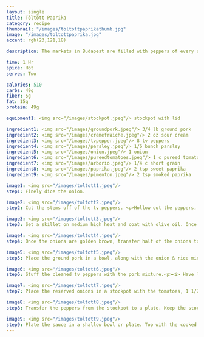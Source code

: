 ```yaml
---
layout: single
title: Töltött Paprika
category: recipe
thumbnail: "/images/toltottpaprikathumb.jpg"
image: "/images/toltottpaprika.jpg"
accent: rgb(23,121,18)

description: The markets in Budapest are filled with peppers of every shape, size and color. We've used tölteni való paprika; commonly known as TV peppers in Hungary and stuffed them with pork, rice and onions and cooked them in a smoked paprika tomato sauce.

time: 1 Hr
spice: Hot
serves: Two

calories: 510
carbs: 49g
fiber: 5g
fat: 15g
protein: 49g

equipment1: <img src="/images/stockpot.jpeg"/> stockpot with lid

ingredient1: <img src="/images/groundpork.jpeg"/> 3/4 lb ground pork
ingredient2: <img src="/images/cremefraiche.jpeg"/> 2 oz sour cream
ingredient3: <img src="/images/tvpepper.jpeg"/> 8 tv peppers
ingredient4: <img src="/images/parsley.jpeg"/> 1/6 bunch parsley
ingredient5: <img src="/images/onion.jpeg"/> 1 onion
ingredient6: <img src="/images/pureedtomatoes.jpeg"/> 1 c pureed tomatoes
ingredient7: <img src="/images/arborio.jpeg"/> 1/4 c short grain
ingredient8: <img src="/images/paprika.jpeg"/> 2 tsp sweet paprika
ingredient9: <img src="/images/pimenton.jpeg"/> 2 tsp smoked paprika

image1: <img src="/images/toltott1.jpeg"/>
step1: Finely dice the onion.

image2: <img src="/images/toltott2.jpeg"/>
step2: Cut the stems off of the tv peppers. <p>Hollow out the peppers, removing all inner membranes and seeds.</p><p><i> These peppers are hot! Try to avoid direct contact with seeds. </i></p>

image3: <img src="/images/toltott3.jpeg"/>
step3: Set a skillet on medium high heat and coat with olive oil. Once the olive oil is hot add the onions and saute until golden brown.

image4: <img src="/images/toltott4.jpeg"/>
step4: Once the onions are golden brown, transfer half of the onions to a bowl for later use.<p> Add the rice to the remaining onions along with 1 cup of water. Stir occasionally until all the water has evaporated. </p>

image5: <img src="/images/toltott5.jpeg"/>
step5: Place the ground pork in a bowl, along with the onion & rice mixture, hot paprika, and 1/4 tsp of salt. Mix.

image6: <img src="/images/toltott6.jpeg"/>
step6: Stuff the cleaned tv peppers with the pork mixture.<p><i> Have leftover meat? Form a meatball to cook in the tomato broth along with the peppers.</i></p>

image7: <img src="/images/toltott7.jpeg"/>
step7: Place the reserved onions in a stockpot with the tomatoes, 1 1/2 cups of water, 1/4 tsp of salt, hot paprika, smoked paprika and filled peppers. <p> Cover the stockpot with the lid, place on medium heat, and cook for 20 minutes. </p>

image8: <img src="/images/toltott8.jpeg"/>
step8: Transfer the peppers from the stockpot to a plate. Keep the stockpot on medium heat and cook uncovered until the sauce thickens, approx. 5-7 minutes.

image9: <img src="/images/toltott9.jpeg"/>
step9: Plate the sauce in a shallow bowl or plate. Top with the cooked peppers, accent with the parsley, and serve with the cream.
---
```

